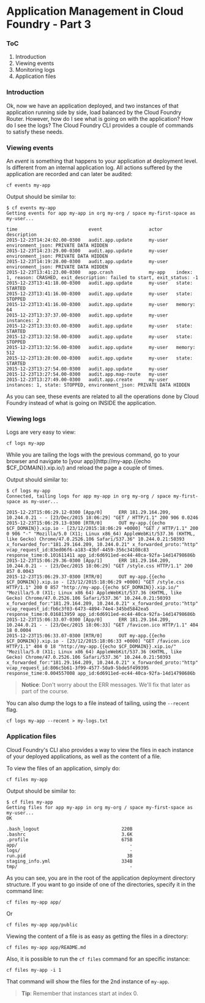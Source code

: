 Application Management in Cloud Foundry - Part 3
================================================

### ToC

1.	Introduction
2.	Viewing events
3.	Monitoring logs
4.	Application files

### Introduction

Ok, now we have an application deployed, and two instances of that application running side by side, load balanced by the Cloud Foundry Router.
However, how do I see what is going on with the application?
How do I see the logs?
The Cloud Foundry CLI provides a couple of commands to satisfy these needs.

### Viewing events

An *event* is something that happens to your application at deployment level. Is different from an internal application log. All actions suffered by the application are recorded and can later be audited:

```
cf events my-app
```

Output should be similar to:

```
$ cf events my-app
Getting events for app my-app in org my-org / space my-first-space as my-user...

time                          event                 actor     description
2015-12-23T14:24:02.00-0300   audit.app.update      my-user   environment_json: PRIVATE DATA HIDDEN
2015-12-23T14:23:29.00-0300   audit.app.update      my-user   environment_json: PRIVATE DATA HIDDEN
2015-12-23T14:19:28.00-0300   audit.app.update      my-user   environment_json: PRIVATE DATA HIDDEN
2015-12-23T13:41:23.00-0300   app.crash             my-app    index: 1, reason: CRASHED, exit_description: failed to start, exit_status: -1
2015-12-23T13:41:18.00-0300   audit.app.update      my-user   state: STARTED
2015-12-23T13:41:16.00-0300   audit.app.update      my-user   state: STOPPED
2015-12-23T13:41:16.00-0300   audit.app.update      my-user   memory: 64
2015-12-23T13:37:37.00-0300   audit.app.update      my-user   instances: 2
2015-12-23T13:33:03.00-0300   audit.app.update      my-user   state: STARTED
2015-12-23T13:32:58.00-0300   audit.app.update      my-user   state: STOPPED
2015-12-23T13:32:56.00-0300   audit.app.update      my-user   memory: 512
2015-12-23T13:28:00.00-0300   audit.app.update      my-user   state: STARTED
2015-12-23T13:27:54.00-0300   audit.app.update      my-user
2015-12-23T13:27:54.00-0300   audit.app.map-route   my-user
2015-12-23T13:27:49.00-0300   audit.app.create      my-user   instances: 1, state: STOPPED, environment_json: PRIVATE DATA HIDDEN
```

As you can see, these events are related to all the operations done by Cloud Foundry instead of what is going on INSIDE the application.

### Viewing logs

Logs are very easy to view:

```
cf logs my-app
```

While you are tailing the logs with the previous command, go to your browser and navigate to [your app](http://my-app.{{echo $CF_DOMAIN}}.xip.io/) and reload the page a couple of times.

Output should similar to:

```
$ cf logs my-app
Connected, tailing logs for app my-app in org my-org / space my-first-space as my-user...

2015-12-23T15:06:29.12-0300 [App/0]      ERR 181.29.164.209, 10.244.0.21 - - [23/Dec/2015 18:06:29] "GET / HTTP/1.1" 200 906 0.0246
2015-12-23T15:06:29.13-0300 [RTR/0]      OUT my-app.{{echo $CF_DOMAIN}}.xip.io - [23/12/2015:18:06:29 +0000] "GET / HTTP/1.1" 200 0 906 "-" "Mozilla/5.0 (X11; Linux x86_64) AppleWebKit/537.36 (KHTML, like Gecko) Chrome/47.0.2526.106 Safari/537.36" 10.244.0.21:50393 x_forwarded_for:"181.29.164.209, 10.244.0.21" x_forwarded_proto:"http" vcap_request_id:83ed06f6-a183-43bf-4459-356c34108c83 response_time:0.101611411 app_id:6d6911ed-ec44-40ca-92fa-14d14798686b
2015-12-23T15:06:29.36-0300 [App/1]      ERR 181.29.164.209, 10.244.0.21 - - [23/Dec/2015 18:06:29] "GET /style.css HTTP/1.1" 200 857 0.0043
2015-12-23T15:06:29.37-0300 [RTR/0]      OUT my-app.{{echo $CF_DOMAIN}}.xip.io - [23/12/2015:18:06:29 +0000] "GET /style.css HTTP/1.1" 200 0 857 "http://my-app.{{echo $CF_DOMAIN}}.xip.io/" "Mozilla/5.0 (X11; Linux x86_64) AppleWebKit/537.36 (KHTML, like Gecko) Chrome/47.0.2526.106 Safari/537.36" 10.244.0.21:50393 x_forwarded_for:"181.29.164.209, 10.244.0.21" x_forwarded_proto:"http" vcap_request_id:fb6c3f03-6473-4894-74e4-345bd5842ea5 response_time:0.016813959 app_id:6d6911ed-ec44-40ca-92fa-14d14798686b
2015-12-23T15:06:33.07-0300 [App/0]      ERR 181.29.164.209, 10.244.0.21 - - [23/Dec/2015 18:06:33] "GET /favicon.ico HTTP/1.1" 404 18 0.0004
2015-12-23T15:06:33.07-0300 [RTR/0]      OUT my-app.{{echo $CF_DOMAIN}}.xip.io - [23/12/2015:18:06:33 +0000] "GET /favicon.ico HTTP/1.1" 404 0 18 "http://my-app.{{echo $CF_DOMAIN}}.xip.io/" "Mozilla/5.0 (X11; Linux x86_64) AppleWebKit/537.36 (KHTML, like Gecko) Chrome/47.0.2526.106 Safari/537.36" 10.244.0.21:50393 x_forwarded_for:"181.29.164.209, 10.244.0.21" x_forwarded_proto:"http" vcap_request_id:806c5b61-3f99-4577-50a9-5bde5f499395 response_time:0.004557008 app_id:6d6911ed-ec44-40ca-92fa-14d14798686b
```
> **Notice**: Don't worry about the ERR messages. We'll fix that later as part of the course.

You can also dump the logs to a file instead of tailing, using the `--recent` flag.

```
cf logs my-app --recent > my-logs.txt
```

### Application files

Cloud Foundry's CLI also provides a way to view the files in each instance of your deployed applications, as well as the content of a file.

To view the files of an application, simply do:

```
cf files my-app
```

Output should be similar to:

```
$ cf files my-app
Getting files for app my-app in org my-org / space my-first-space as my-user...
OK

.bash_logout                              220B
.bashrc                                   3.6K
.profile                                  675B
app/                                         -
logs/                                        -
run.pid                                     3B
staging_info.yml                          334B
tmp/                                         -
```

As you can see, you are in the root of the application deployment directory structure. If you want to go inside of one of the directories, specify it in the command line:

```
cf files my-app app/
```

Or

```
cf files my-app app/public
```

Viewing the content of a file is as easy as getting the files in a directory:

```
cf files my-app app/README.md
```

Also, it is possible to run the `cf files` command for an specific instance:

```
cf files my-app -i 1
```

That command will show the files for the 2nd instance of `my-app`.
> **Tip**: Remember that instances start at index 0.
